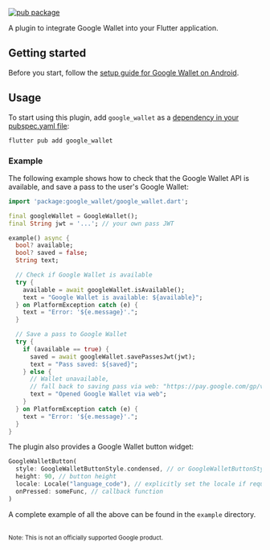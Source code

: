 [![pub package](https://img.shields.io/pub/v/google_wallet.svg)](https://pub.dartlang.org/packages/google_wallet)

A plugin to integrate Google Wallet into your Flutter application.

## Getting started
Before you start, follow the [setup guide for Google Wallet on Android](https://developers.google.com/wallet/generic/android/prerequisites).

## Usage
To start using this plugin, add `google_wallet` as a [dependency in your pubspec.yaml file](https://flutter.io/platform-plugins/):

```
flutter pub add google_wallet
```

### Example

The following example shows how to check that the Google Wallet API is available,
and save a pass to the user's Google Wallet:

```dart
import 'package:google_wallet/google_wallet.dart';

final googleWallet = GoogleWallet();
final String jwt = '...'; // your own pass JWT

example() async {
  bool? available;
  bool? saved = false;
  String text;

  // Check if Google Wallet is available
  try {
    available = await googleWallet.isAvailable();
    text = "Google Wallet is available: ${available}";
  } on PlatformException catch (e) {
    text = "Error: '${e.message}'.";
  }

  // Save a pass to Google Wallet
  try {
    if (available == true) {
      saved = await googleWallet.savePassesJwt(jwt);
      text = "Pass saved: ${saved}";
    } else {
      // Wallet unavailable,
      // fall back to saving pass via web: "https://pay.google.com/gp/v/save/${jwt}"
      text = "Opened Google Wallet via web";
    }
  } on PlatformException catch (e) {
    text = "Error: '${e.message}'.";
  }
}
```

The plugin also provides a Google Wallet button widget:

```dart
GoogleWalletButton(
  style: GoogleWalletButtonStyle.condensed, // or GoogleWalletButtonStyle.primary (default)
  height: 90, // button height
  locale: Locale("language_code"), // explicitly set the locale if required
  onPressed: someFunc, // callback function
)
```

A complete example of all the above can be found in the `example` directory.

<br>
<sup>Note: This is not an officially supported Google product.</sup>